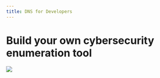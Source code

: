 ```yaml
---
title: DNS for Developers
---
```


# Build your own cybersecurity enumeration tool

![](/images/dns.png)

